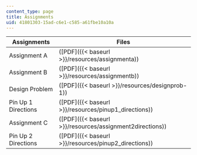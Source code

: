 ```yaml
---
content_type: page
title: Assignments
uid: 41801303-15ad-c6e1-c585-a61fbe10a10a
---
```


| Assignments | Files |
| --- | --- |
| Assignment A | ([PDF]({{< baseurl >}}/resources/assignmenta)) |
| Assignment B | ([PDF]({{< baseurl >}}/resources/assignmentb)) |
| Design Problem | ([PDF]({{< baseurl >}}/resources/designprob-1)) |
| Pin Up 1 Directions | ([PDF]({{< baseurl >}}/resources/pinup1_directions)) |
| Assignment C | ([PDF]({{< baseurl >}}/resources/assignment2directions)) |
| Pin Up 2 Directions | ([PDF]({{< baseurl >}}/resources/pinup2_directions))